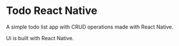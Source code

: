 # Todo React Native

A simple todo list app with CRUD operations made with React Native.

Ui is built with React Native.
